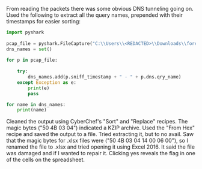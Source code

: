 From reading the packets there was some obvious DNS tunneling going on.
Used the following to extract all the query names, prepended with their timestamps for easier sorting:

```python
import pyshark
  
pcap_file = pyshark.FileCapture("C:\\Users\\<REDACTED>\\Downloads\\forensics_trick_or_breach\\capture.pcap")
dns_names = set()
  
for p in pcap_file:
  
	try:
		dns_names.add(p.sniff_timestamp + " - " + p.dns.qry_name)
	except Exception as e:
		print(e)
		pass

for name in dns_names:
    print(name)
```

Cleaned the output using CyberChef's "Sort" and "Replace" recipes.
The magic bytes ("50 4B 03 04") indicated a KZIP archive.
Used the "From Hex" recipe and saved the output to a file. Tried extracting it, but to no avail.
Saw that the magic bytes for .xlsx files were ("50 4B 03 04 14 00 06 00"), so I renamed the file to .xlsx and tried opening it using Excel 2016.
It said the file was damaged and if I wanted to repair it.
Clicking yes reveals the flag in one of the cells on the spreadsheet.